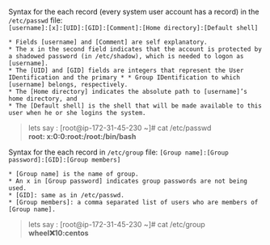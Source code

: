

Syntax for the each record (every system user account has a record) in the ` /etc/passwd ` file:                                                                                                                <br />
` [username]:[x]:[UID]:[GID]:[Comment]:[Home directory]:[Default shell] `

    * Fields [username] and [Comment] are self explanatory.
    * The x in the second field indicates that the account is protected by a shadowed password (in /etc/shadow), which is needed to logon as [username].
    * The [UID] and [GID] fields are integers that represent the User IDentification and the primary * * Group IDentification to which [username] belongs, respectively.
    * The [Home directory] indicates the absolute path to [username]’s home directory, and
    * The [Default shell] is the shell that will be made available to this user when he or she logins the system.


> lets say :
[root@ip-172-31-45-230 ~]# cat /etc/passwd                                                                                                                                                                      <br />
**root: x:0:0:root:/root:/bin/bash**



Syntax for the each record in ` /etc/group ` file:
` [Group name]:[Group password]:[GID]:[Group members] `


    * [Group name] is the name of group.
    * An x in [Group password] indicates group passwords are not being used.
    * [GID]: same as in /etc/passwd.
    * [Group members]: a comma separated list of users who are members of [Group name].


> lets say :
 [root@ip-172-31-45-230 ~]# cat /etc/group
 **wheel:x:10:centos**
